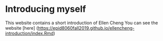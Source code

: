 # Introducing myself
This website contains a short introduction of Ellen Cheng
You can see the website [here] (https://epid8060fall2019.github.io/ellencheng-introduction/index.Rmd)
